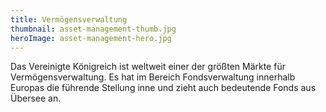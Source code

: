```yaml
---
title: Vermögensverwaltung
thumbnail: asset-management-thumb.jpg
heroImage: asset-management-hero.jpg
---
```


Das Vereinigte Königreich ist weltweit einer der größten Märkte für Vermögensverwaltung. Es hat im Bereich Fondsverwaltung innerhalb Europas die führende Stellung inne und zieht auch bedeutende Fonds aus Übersee an.